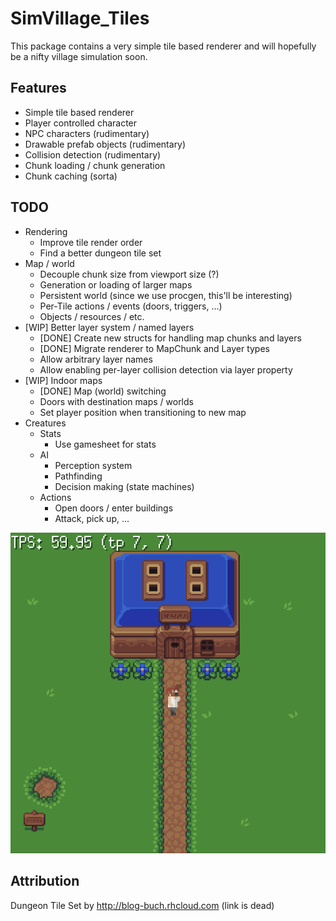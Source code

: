 # SimVillage_Tiles

This package contains a very simple tile based renderer and will hopefully be a nifty village simulation soon.

## Features

* Simple tile based renderer
* Player controlled character
* NPC characters (rudimentary)
* Drawable prefab objects (rudimentary)
* Collision detection (rudimentary)
* Chunk loading / chunk generation
* Chunk caching (sorta)

## TODO

* Rendering
  * Improve tile render order
  * Find a better dungeon tile set
* Map / world
  * Decouple chunk size from viewport size (?)
  * Generation or loading of larger maps
  * Persistent world (since we use procgen, this'll be interesting)
  * Per-Tile actions / events (doors, triggers, ...)
  * Objects / resources / etc.
* [WIP] Better layer system / named layers
  * [DONE] Create new structs for handling map chunks and layers
  * [DONE] Migrate renderer to MapChunk and Layer types
  * Allow arbitrary layer names
  * Allow enabling per-layer collision detection via layer property
* [WIP] Indoor maps
  * [DONE] Map (world) switching
  * Doors with destination maps / worlds
  * Set player position when transitioning to new map
* Creatures
  * Stats
    * Use gamesheet for stats
  * AI
    * Perception system
    * Pathfinding
    * Decision making (state machines)
  * Actions
    * Open doors / enter buildings
    * Attack, pick up, ...

![alt text](https://raw.githubusercontent.com/Flokey82/go_gens/master/simvillage_tiles/images/rgb.png "Screenshot!")

## Attribution

Dungeon Tile Set by http://blog-buch.rhcloud.com (link is dead)